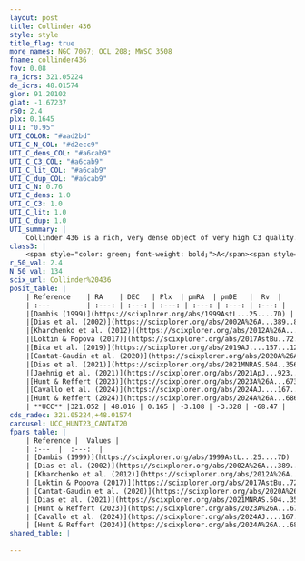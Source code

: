 ```yaml
---
layout: post
title: Collinder 436
style: style
title_flag: true
more_names: NGC 7067; OCL 208; MWSC 3508
fname: collinder436
fov: 0.08
ra_icrs: 321.05224
de_icrs: 48.01574
glon: 91.20102
glat: -1.67237
r50: 2.4
plx: 0.1645
UTI: "0.95"
UTI_COLOR: "#aad2bd"
UTI_C_N_COL: "#d2ecc9"
UTI_C_dens_COL: "#a6cab9"
UTI_C_C3_COL: "#a6cab9"
UTI_C_lit_COL: "#a6cab9"
UTI_C_dup_COL: "#a6cab9"
UTI_C_N: 0.76
UTI_C_dens: 1.0
UTI_C_C3: 1.0
UTI_C_lit: 1.0
UTI_C_dup: 1.0
UTI_summary: |
    Collinder 436 is a rich, very dense object of very high C3 quality. It is very well-studied in the literature.
class3: |
    <span style="color: green; font-weight: bold;">A</span><span style="color: green; font-weight: bold;">A</span>
r_50_val: 2.4
N_50_val: 134
scix_url: Collinder%20436
posit_table: |
    | Reference    | RA    | DEC   | Plx  | pmRA  | pmDE   |  Rv  |
    | :---         | :---: | :---: | :---: | :---: | :---: | :---: |
    |[Dambis (1999)](https://scixplorer.org/abs/1999AstL...25....7D) | 321.05 | 48.017 | -- | -- | -- | -- |
    |[Dias et al. (2002)](https://scixplorer.org/abs/2002A%26A...389..871D) | 321.096 | 48.01 | -- | -3.69 | -5.6 | -- |
    |[Kharchenko et al. (2012)](https://scixplorer.org/abs/2012A%26A...543A.156K) | 321.053 | 48.02 | -- | -3.01 | -2.67 | -- |
    |[Loktin & Popova (2017)](https://scixplorer.org/abs/2017AstBu..72..257L) | 321.06 | 48.01 | -- | -2.683 | -2.783 | -- |
    |[Bica et al. (2019)](https://scixplorer.org/abs/2019AJ....157...12B) | 321.01 | 48.017 | -- | -- | -- | -- |
    |[Cantat-Gaudin et al. (2020)](https://scixplorer.org/abs/2020A%26A...640A...1C) | 321.058 | 48.012 | 0.153 | -3.089 | -3.297 | -- |
    |[Dias et al. (2021)](https://scixplorer.org/abs/2021MNRAS.504..356D) | 321.075 | 48.009 | 0.14 | -3.109 | -3.288 | -- |
    |[Jaehnig et al. (2021)](https://scixplorer.org/abs/2021ApJ...923..129J) | 321.051 | 48.012 | 0.186 | -3.091 | -3.27 | -- |
    |[Hunt & Reffert (2023)](https://scixplorer.org/abs/2023A%26A...673A.114H) | 321.05 | 48.011 | 0.177 | -3.096 | -3.326 | -4.792 |
    |[Cavallo et al. (2024)](https://scixplorer.org/abs/2024AJ....167...12C) | 321.079 | 48.051 | 0.173 | -- | -- | -- |
    |[Hunt & Reffert (2024)](https://scixplorer.org/abs/2024A%26A...686A..42H) | 321.05 | 48.011 | 0.177 | -3.096 | -3.326 | -4.792 |
    | **UCC** |321.052 | 48.016 | 0.165 | -3.108 | -3.328 | -68.47 | 
cds_radec: 321.05224,+48.01574
carousel: UCC_HUNT23_CANTAT20
fpars_table: |
    | Reference |  Values |
    | :---  |  :---:  |
    | [Dambis (1999)](https://scixplorer.org/abs/1999AstL...25....7D) | `E_B-V_=0.85, DM0=11.76, log_age_=6.4` |
    | [Dias et al. (2002)](https://scixplorer.org/abs/2002A%26A...389..871D) | `E(B-V)=0.75, Dist=3600.0, Age=8.0` |
    | [Kharchenko et al. (2012)](https://scixplorer.org/abs/2012A%26A...543A.156K) | `e_bv=0.75, distance=2300, log_age=8.1` |
    | [Loktin & Popova (2017)](https://scixplorer.org/abs/2017AstBu..72..257L) | `E(B-V)=0.853, Dmod=10.682, logt=7.512` |
    | [Cantat-Gaudin et al. (2020)](https://scixplorer.org/abs/2020A%26A...640A...1C) | `AVNN=2.27, DMNN=13.61, AgeNN=6.79` |
    | [Dias et al. (2021)](https://scixplorer.org/abs/2021MNRAS.504..356D) | `Av=2.535, Dist=5434, logage=6.911, [Fe/H]=0.246` |
    | [Hunt & Reffert (2023)](https://scixplorer.org/abs/2023A%26A...673A.114H) | `AV50=2.713, diffAV50=2.549, MOD50=13.589, logAge50=7.467` |
    | [Cavallo et al. (2024)](https://scixplorer.org/abs/2024AJ....167...12C) | `AV50=2.3, dMod50=13.38, logAge50=8.05, [Fe/H]50=0.64` |
    | [Hunt & Reffert (2024)](https://scixplorer.org/abs/2024A%26A...686A..42H) | `MassJ=1485.60` |
shared_table: |
    
---
```

